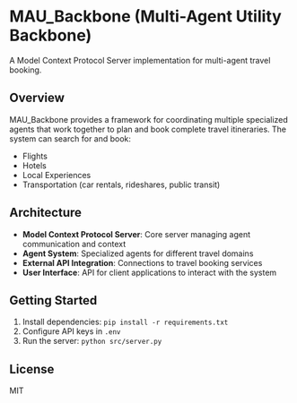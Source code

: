 # MAU_Backbone (Multi-Agent Utility Backbone)

A Model Context Protocol Server implementation for multi-agent travel booking.

## Overview

MAU_Backbone provides a framework for coordinating multiple specialized agents that work together to plan and book complete travel itineraries. The system can search for and book:

- Flights
- Hotels
- Local Experiences
- Transportation (car rentals, rideshares, public transit)

## Architecture

- **Model Context Protocol Server**: Core server managing agent communication and context
- **Agent System**: Specialized agents for different travel domains
- **External API Integration**: Connections to travel booking services
- **User Interface**: API for client applications to interact with the system

## Getting Started

1. Install dependencies: `pip install -r requirements.txt`
2. Configure API keys in `.env`
3. Run the server: `python src/server.py`

## License

MIT